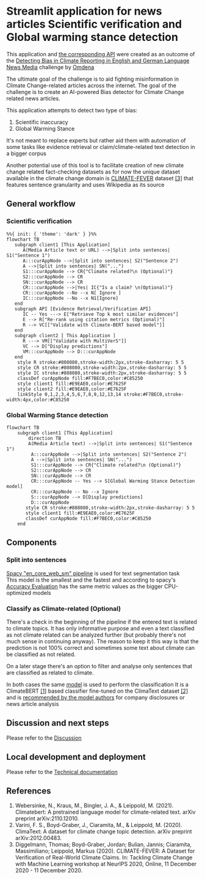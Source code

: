 # Streamlit application for news articles Scientific verification and Global warming stance detection
This application and 
[the corresponding API](https://github.com/aaalexlit/cc-evidences-api/tree/main)
were created as an outcome of the 
[Detecting Bias in Climate Reporting in English and German Language News Media](https://omdena.com/projects/detecting-bias-in-climate-reporting-in-english-and-german-language-news-media/
) challenge by [Omdena](https://omdena.com/)

The ultimate goal of the challenge is to aid fighting misinformation 
in Climate Change-related articles across the internet.
The goal of the challenge is to create an AI-powered Bias detector for 
Climate Change related news articles.

This application attempts to detect two type of bias:
1. Scientific inaccuracy
2. Global Warming Stance

It's not meant to replace experts but rather aid them
with automation of some tasks like evidence retrieval
or claim/climate-related text detection in a bigger corpus

Another potential use of this tool is to facilitate creation
of new climate change related fact-checking datasets as for now the unique
dataset available in the climate change domain is 
[CLIMATE-FEVER](https://www.sustainablefinance.uzh.ch/en/research/climate-fever.html)
dataset [[3]](#references) that features sentence granularity and uses
Wikipedia as its source

## General workflow

### Scientific verification

```mermaid
%%{ init: { 'theme': 'dark' } }%%
flowchart TB
   subgraph client1 [This Application]
      A(Media Article text or URL) -->|Split into sentences| S1("Sentence 1")
      A:::curAppNode -->|Split into sentences| S2("Sentence 2")
      A -->|Split into sentences| SN("...")
      S1:::curAppNode --> CR{"Climate related?\n (Optional)"}
      S2:::curAppNode --> CR
      SN:::curAppNode --> CR
      CR:::curAppNode -->|Yes| IC{"Is a claim? \n(Optional)"}
      CR:::curAppNode --No --x N[ Ignore ]
      IC:::curAppNode --No --x N1[Ignore]
   end
   subgraph API [Evidence Retrieval/Verification API]
      IC -- Yes ---> E["Retrieve Top k most similar evidences"]
      E --> R["Re-rank using citation metrics (Optional)"]
      R --> VC[["Validate with Climate-BERT based model"]]
   end
   subgraph client2 [ This Application ]
      R ---> VM[["Validate with MultiVerS"]]
      VC --> D["Display predictions"]
      VM:::curAppNode --> D:::curAppNode
   end
    style R stroke:#808080,stroke-width:2px,stroke-dasharray: 5 5
    style CR stroke:#808080,stroke-width:2px,stroke-dasharray: 5 5
    style IC stroke:#808080,stroke-width:2px,stroke-dasharray: 5 5
    classDef curAppNode fill:#F7BEC0,color:#C85250
    style client1 fill:#E9EAE0,color:#E7625F
    style client2 fill:#E9EAE0,color:#E7625F
    linkStyle 0,1,2,3,4,5,6,7,8,9,12,13,14 stroke:#F7BEC0,stroke-width:4px,color:#C85250
```

### Global Warming Stance detection
```mermaid
flowchart TB
    subgraph client1 [This Application]
        direction TB
        A(Media Article text) -->|Split into sentences| S1("Sentence 1")
         A:::curAppNode -->|Split into sentences| S2("Sentence 2")
         A -->|Split into sentences| SN("...")
         S1:::curAppNode --> CR{"Climate related?\n (Optional)"}
         S2:::curAppNode --> CR
         SN:::curAppNode --> CR
         CR:::curAppNode -- Yes --> S[Global Warming Stance Detection model]
         CR:::curAppNode -- No --x Ignore
         S:::curAppNode --> D[Display predictions]
         D:::curAppNode
       style CR stroke:#808080,stroke-width:2px,stroke-dasharray: 5 5
       style client1 fill:#E9EAE0,color:#E7625F
       classDef curAppNode fill:#F7BEC0,color:#C85250
    end
```

## Components

### Split into sentences
[Spacy "en_core_web_sm" pipeline](https://spacy.io/models/en#en_core_web_sm)
is used for text segmentation task  
This model is the smallest and the fastest and according to spacy's 
[Accuracy Evaluation](https://spacy.io/models/en#en_core_web_sm-accuracy) has
the same metric values as the bigger CPU-optimized models

### Classify as Climate-related (Optional)

There's a check in the beginning of the pipeline if the entered
text is related to climate topics. It has only informative purpose
and even a text classified as not climate related can be analyzed further
(but probably there's not much sense in continuing anyway).
The reason to keep it this way is that the prediction is not 100% correct and
sometimes some text about climate can be classified as not related.

On a later stage there's an option to filter and analyse only sentences that
are classified as related to climate.

In both cases the same [model](https://huggingface.co/kruthof/climateattention-10k-upscaled) 
is used to perform the classification
It is a ClimateBERT [[1]](#references) based classifier fine-tuned on the
ClimaText dataset [[2]](#references) and is 
[recommended by the model authors](https://huggingface.co/kruthof/climateattention-ctw)
for company disclosures or news article analysis


## Discussion and next steps
Please refer to the [Discussion](doc/discussion.md)

## Local development and deployment
Please refer to the [Technical documentation](doc/tech.md)

## References
1. Webersinke, N., Kraus, M., Bingler, J. A., & Leippold, M. (2021). Climatebert: 
A pretrained language model for climate-related text. arXiv preprint arXiv:2110.12010.
2. Varini, F. S., Boyd-Graber, J., Ciaramita, M., & Leippold, M. (2020). ClimaText: 
A dataset for climate change topic detection. arXiv preprint arXiv:2012.00483.
3. Diggelmann, Thomas; Boyd-Graber, Jordan; Bulian, Jannis; Ciaramita, Massimiliano; 
Leippold, Markus (2020). CLIMATE-FEVER: A Dataset for Verification of Real-World Climate 
Claims. In: Tackling Climate Change with Machine Learning workshop at NeurIPS 2020, Online, 
11 December 2020 - 11 December 2020.